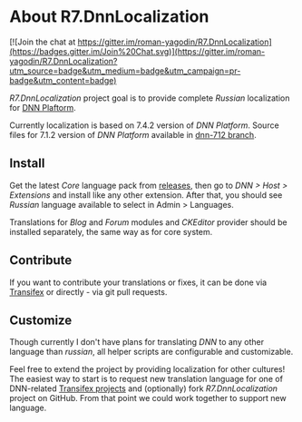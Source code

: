 # About R7.DnnLocalization

[![Join the chat at https://gitter.im/roman-yagodin/R7.DnnLocalization](https://badges.gitter.im/Join%20Chat.svg)](https://gitter.im/roman-yagodin/R7.DnnLocalization?utm_source=badge&utm_medium=badge&utm_campaign=pr-badge&utm_content=badge)

*R7.DnnLocalization* project goal is to provide complete *Russian* localization
for [DNN Plaftorm](http://www.dnnsoftware.com/).

Currently localization is based on 7.4.2 version of *DNN Platform*. 
Source files for 7.1.2 version of *DNN Platform* available in [dnn-712 branch](https://github.com/roman-yagodin/R7.DnnLocalization/tree/dnn-712).

## Install

Get the latest *Core* language pack from [releases](https://github.com/roman-yagodin/R7.DnnLocalization/releases),
then go to *DNN &gt; Host &gt; Extensions* and install like any other extension. After that, you should see *Russian*
language available to select in Admin &gt; Languages.

Translations for *Blog* and *Forum* modules and *CKEditor* provider should be installed separately, 
the same way as for core system.

## Contribute

If you want to contribute your translations or fixes, it can be done via 
[Transifex](https://www.transifex.com/organization/r7solutions) 
or directly - via git pull requests.

## Customize

Though currently I don't have plans for translating *DNN* to any other language than *russian*, 
all helper scripts are configurable and customizable.

Feel free to extend the project by providing localization for other cultures! 
The easiest way to start is to request new translation language for one of 
DNN-related [Transifex projects](https://www.transifex.com/projects/p/r7-dnn-core/) 
and (optionally) fork *R7.DnnLocalization* project on GitHub. 
From that point we could work together to support new language.
